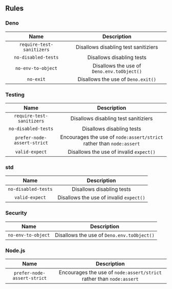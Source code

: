 <!-- This file was generated by `tools/check-and-list-rules.js`. -->

## Rules

### Deno

|           Name            |                Description                 |
| :-----------------------: | :----------------------------------------: |
| `require-test-sanitizers` |    Disallows disabling test sanitiziers    |
|    `no-disabled-tests`    |         Disallows disabling tests          |
|    `no-env-to-object`     | Disallows the use of `Deno.env.toObject()` |
|         `no-exit`         |     Disallows the use of `Deno.exit()`     |

### Testing

|            Name             |                             Description                              |
| :-------------------------: | :------------------------------------------------------------------: |
|  `require-test-sanitizers`  |                 Disallows disabling test sanitiziers                 |
|     `no-disabled-tests`     |                      Disallows disabling tests                       |
| `prefer-node-assert-strict` | Encourages the use of `node:assert/strict` rather than `node:assert` |
|       `valid-expect`        |               Disallows the use of invalid `expect()`                |

### std

|        Name         |               Description               |
| :-----------------: | :-------------------------------------: |
| `no-disabled-tests` |        Disallows disabling tests        |
|   `valid-expect`    | Disallows the use of invalid `expect()` |

### Security

|        Name        |                Description                 |
| :----------------: | :----------------------------------------: |
| `no-env-to-object` | Disallows the use of `Deno.env.toObject()` |

### Node.js

|            Name             |                             Description                              |
| :-------------------------: | :------------------------------------------------------------------: |
| `prefer-node-assert-strict` | Encourages the use of `node:assert/strict` rather than `node:assert` |
